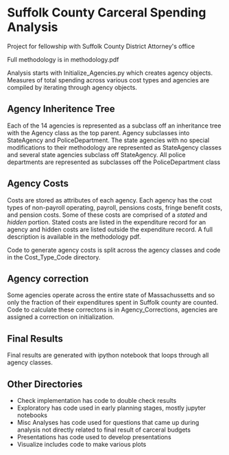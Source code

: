 # Suffolk County Carceral Spending Analysis

Project for fellowship with Suffolk County District Attorney's office

Full methodology is in methodology.pdf

Analysis starts with Initialize_Agencies.py which creates agency objects. Measures of total spending across various cost types and agencies are compiled by iterating through agency objects.

## Agency Inheritence Tree

Each of the 14 agencies is represented as a subclass off an inheritance tree with the Agency class as the top parent. Agency subclasses into StateAgency and PoliceDepartment. The state agencies with no special modifications to their methodology are represented as StateAgency classes and several state agencies subclass off StateAgency. All police departments are represented as subclasses off the PoliceDepartment class

## Agency Costs
Costs are stored as attributes of each agency. Each agency has the cost types of non-payroll operating, payroll, pensions costs, fringe benefit costs, and pension costs. Some of these costs are comprised of a *stated* and *hidden* portion. Stated costs are listed in the expenditure record for an agency and hidden costs are listed outside the expenditure record. A full description is available in the methodology pdf.

Code to generate agency costs is split across the agency classes and code in the Cost_Type_Code directory.

## Agency correction
Some agencies operate across the entire state of Massachussetts and so only the fraction of their expenditures spent in Suffolk county are counted. Code to calculate these correctons is in Agency_Corrections, agencies are assigned a correction on initialization.

## Final Results
Final results are generated with ipython notebook that loops through all agency classes. 


## Other Directories
 - Check implementation has code to double check results
 - Exploratory has code used in early planning stages, mostly jupyter notebooks
 - Misc Analyses has code used for questions that came up during analysis not directly related to final result of carceral budgets
 - Presentations has code used to develop presentations
 - Visualize includes code to make various plots
